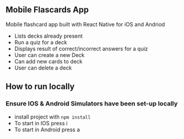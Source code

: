 ## Mobile Flascards App

Mobile flashcard app built with React Native for iOS and Andriod

- Lists decks already present
- Run a quiz for a deck
- Displays result of correct/incorrect answers for a quiz
- User can create a new Deck
- Can add new cards to deck
- User can delete a deck

## How to run locally
### Ensure IOS & Android Simulators have been set-up locally

- install project with `npm install`
- To start in IOS press i
- To start in Android press a